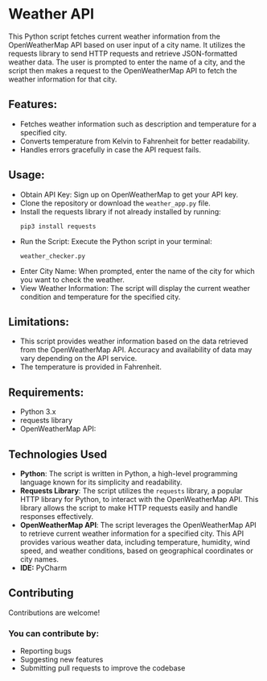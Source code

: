 # Weather API
This Python script fetches current weather information from the OpenWeatherMap API based on user input of a city name. It utilizes the requests library to send HTTP requests and retrieve JSON-formatted weather data. The user is prompted to enter the name of a city, and the script then makes a request to the OpenWeatherMap API to fetch the weather information for that city.


## Features:
- Fetches weather information such as description and temperature for a specified city.
- Converts temperature from Kelvin to Fahrenheit for better readability.
- Handles errors gracefully in case the API request fails.


## Usage:
- Obtain API Key: Sign up on OpenWeatherMap to get your API key.
- Clone the repository or download the `weather_app.py` file.
- Install the requests library if not already installed by running:
  ```
  pip3 install requests
  ```
- Run the Script: Execute the Python script in your terminal:
  ```
  weather_checker.py
  ```
- Enter City Name: When prompted, enter the name of the city for which you want to check the weather.
- View Weather Information: The script will display the current weather condition and temperature for the specified city.


## Limitations:
- This script provides weather information based on the data retrieved from the OpenWeatherMap API. Accuracy and availability of data may vary depending on the API service.
- The temperature is provided in Fahrenheit.


## Requirements:
- Python 3.x
- requests library
- OpenWeatherMap API:

## Technologies Used
- **Python**: The script is written in Python, a high-level programming language known for its simplicity and readability.
- **Requests Library**: The script utilizes the `requests` library, a popular HTTP library for Python, to interact with the OpenWeatherMap API. This library allows the script to make HTTP requests easily and handle responses effectively.
- **OpenWeatherMap API**: The script leverages the OpenWeatherMap API to retrieve current weather information for a specified city. This API provides various weather data, including temperature, humidity, wind speed, and weather conditions, based on geographical coordinates or city names.
- **IDE:** PyCharm

## Contributing
Contributions are welcome! 

### You can contribute by:
-  Reporting bugs
-  Suggesting new features
-  Submitting pull requests to improve the codebase
